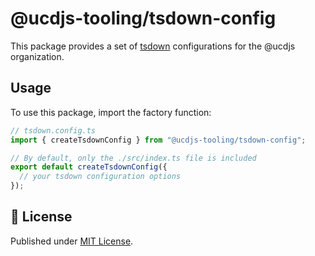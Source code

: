 # @ucdjs-tooling/tsdown-config

This package provides a set of [tsdown](https://github.com/rolldown/tsdown) configurations for the @ucdjs organization.

## Usage

To use this package, import the factory function:

```typescript
// tsdown.config.ts
import { createTsdownConfig } from "@ucdjs-tooling/tsdown-config";

// By default, only the ./src/index.ts file is included
export default createTsdownConfig({
  // your tsdown configuration options
});
```

## 📄 License

Published under [MIT License](./LICENSE).
